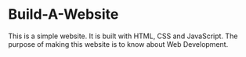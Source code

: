 # Build-A-Website

This is a simple website. 
It is built with HTML, CSS and JavaScript. 
The purpose of making this website is to know about Web Development. 

